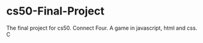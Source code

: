 # cs50-Final-Project
The final project for cs50. Connect Four. A game in javascript, html and css. C
